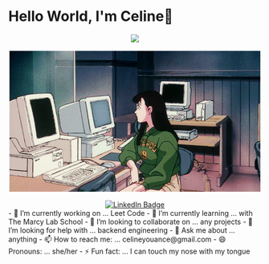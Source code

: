 <h1> Hello World, I'm Celine👋</h1>
<p align="center">
  <a href="https://github.com/DenverCoder1/readme-typing-svg"><img src="https://readme-typing-svg.herokuapp.com?lines=I+love+coding.;I+love+getting+creative.;I+love+learning.;I+love+spreading+knowledge.;&center=true&width=500&height=50"></a>
</p>
<p align="center">
  <img src="codinggif.gif" alt="animated" />
</p>
<div id="badges" align="center">
  <a href="https://www.linkedin.com/in/celine-youance/">
    <img src="https://img.shields.io/badge/LinkedIn-blue?style=for-the-badge&logo=linkedin&logoColor=white" alt="LinkedIn Badge"/>
  </a>
  </div>
- 🔭 I’m currently working on ... Leet Code
- 🌱 I’m currently learning ... with The Marcy Lab School
- 👯 I’m looking to collaborate on ... any projects
- 🤔 I’m looking for help with ... backend engineering
- 💬 Ask me about ... anything 
- 📫 How to reach me: ... celineyouance@gmail.com
- 😄 Pronouns: ... she/her
- ⚡ Fun fact: ... I can touch my nose with my tongue

